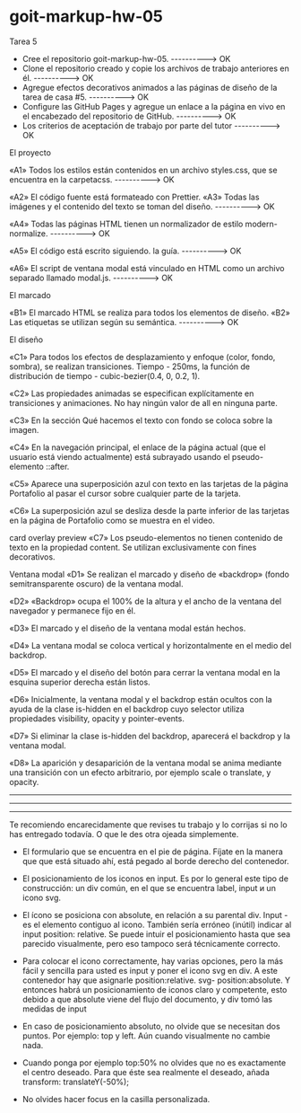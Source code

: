 # goit-markup-hw-05
Tarea 5


-    Cree el repositorio goit-markup-hw-05.  ----------> OK
-    Clone el repositorio creado y copie los archivos de trabajo anteriores en él.  ----------> OK
-   Agregue efectos decorativos animados a las páginas de diseño de la tarea de casa #5.  ----------> OK
-   Configure las GitHub Pages y agregue un enlace a la página en vivo en el encabezado del repositorio de GitHub.  ----------> OK
-   Los criterios de aceptación de trabajo por parte del tutor  ----------> OK

El proyecto

«A1» Todos los estilos están contenidos en un archivo styles.css, que se encuentra en la carpetacss.  ----------> OK

«A2» El código fuente está formateado con Prettier. «A3» Todas las imágenes y el contenido del texto se toman del diseño.  ----------> OK

«A4» Todas las páginas HTML tienen un normalizador de estilo modern-normalize.  ----------> OK

«A5» El código está escrito siguiendo. la guía.  ----------> OK

«A6» El script de ventana modal está vinculado en HTML como un archivo separado llamado modal.js.   ----------> OK



El marcado

«B1» El marcado HTML se realiza para todos los elementos de diseño. «B2» Las etiquetas se utilizan según su semántica.  ----------> OK



El diseño


«C1» Para todos los efectos de desplazamiento y enfoque (color, fondo, sombra), se realizan transiciones. Tiempo - 250ms, la función de distribución de tiempo - cubic-bezier(0.4, 0,    0.2, 1).

«C2» Las propiedades animadas se especifican explícitamente en transiciones y animaciones. No hay ningún valor de all en ninguna parte.

«C3» En la sección Qué hacemos el texto con fondo se coloca sobre la imagen.

«C4» En la navegación principal, el enlace de la página actual (que el usuario está viendo actualmente) está subrayado usando el pseudo-elemento ::after.

«C5» Aparece una superposición azul con texto en las tarjetas de la página Portafolio al pasar el cursor sobre cualquier parte de la tarjeta.

«C6» La superposición azul se desliza desde la parte inferior de las tarjetas en la página de Portafolio como se muestra en el video.

card overlay preview
«C7» Los pseudo-elementos no tienen contenido de texto en la propiedad content. Se utilizan exclusivamente con fines decorativos.

Ventana modal
«D1» Se realizan el marcado y diseño de «backdrop» (fondo semitransparente oscuro) de la ventana modal.

«D2» «Backdrop» ocupa el 100% de la altura y el ancho de la ventana del navegador y permanece fijo en él.

«D3» El marcado y el diseño de la ventana modal están hechos.

«D4» La ventana modal se coloca vertical y horizontalmente en el medio del backdrop.

«D5» El marcado y el diseño del botón para cerrar la ventana modal en la esquina superior derecha están listos.

«D6» Inicialmente, la ventana modal y el backdrop están ocultos con la ayuda de la clase is-hidden en el backdrop cuyo selector utiliza propiedades visibility, opacity y pointer-events.

«D7» Si eliminar la clase is-hidden del backdrop, aparecerá el backdrop y la ventana modal.

«D8» La aparición y desaparición de la ventana modal se anima mediante una transición con un efecto arbitrario, por ejemplo scale o translate, y opacity.

_____________________________________________________________________________________________________________________________________________________________________________________
_ _ _ _ _ _ _ _ _ _ _ _ _ _ _ _ _ _ _ _ _ _ _ _ _ _ _ _ _ _ _ _ _ _ _ _ _ _ _ _ _ _ _ _ _ _ _ _ _ _ _ _ _ _ _ _ _ _ _ _ _ _ _ _ _ _ _ _ _ _ _ _ _ _ _ _ _ _ _ _ _ _ _ _ _ _ _ _ _ _ _
_____________________________________________________________________________________________________________________________________________________________________________________


Te recomiendo encarecidamente que revises tu trabajo y lo corrijas si no lo has entregado todavía. O que le des otra ojeada simplemente.

-   El formulario que se encuentra en el pie de página. Fíjate en la manera que que está situado ahí, está pegado al borde derecho del contenedor.

-   El posicionamiento de los iconos en input. Es por lo general este tipo de construcción: un div común, en el que se encuentra label, input и un icono svg. 

-   El ícono se posiciona con  absolute, en relación a su parental div. Input - es el elemento contiguo al icono. 
    También sería erróneo (inútil) indicar al input position: relative. Se puede intuir el posicionamiento hasta que sea parecido visualmente, 
    pero eso tampoco será técnicamente correcto.

-   Para colocar el icono correctamente, hay varias opciones, pero la más fácil y sencilla para usted es input y poner el icono svg en div. 
    A este contenedor hay que asignarle position:relative. 
    svg- position:absolute. Y entonces habrá un posicionamiento de iconos claro y competente, 
    esto debido a que absolute viene del flujo del documento, y div tomó las medidas de input

-   En caso de posicionamiento absoluto, no olvide que se necesitan dos puntos. Por ejemplo: top y left. Aún cuando visualmente no cambie nada.

-   Cuando ponga por ejemplo top:50% no olvides que no es exactamente el centro deseado. Para que éste sea realmente el deseado, añada transform: translateY(-50%);

-   No olvides hacer focus en la casilla personalizada.